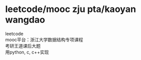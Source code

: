 # leetcode/mooc zju pta/kaoyan wangdao
leetcode <br/>
mooc平台：浙江大学数据结构专项课程 <br/>
考研王道课后大题 <br/>
用python, c, c++实现
